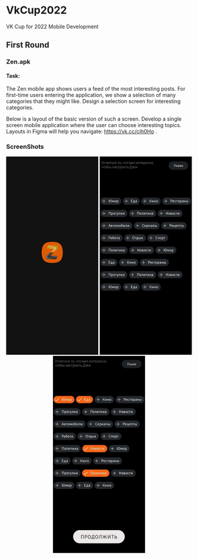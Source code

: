 # VkCup2022
VK Cup for 2022 Mobile Development

## First Round
### Zen.apk
#### Task:
The Zen mobile app shows users a feed of the most interesting posts. For first-time users entering the application, we show a selection of many categories that they might like. Design a selection screen for interesting categories.

Below is a layout of the basic version of such a screen. Develop a single screen mobile application where the user can choose interesting topics. Layouts in Figma will help you navigate: https://vk.cc/cjh0Ho .

### ScreenShots

   <p align="center">
  <img src="./IMG/ZenLogo.jpg" alt="Size Limit CLI" width="250
</p>
   <p align="center">
  <img src="./IMG/ZenStart.jpg" alt="Size Limit CLI" width="250
</p>
   <p align="center">
  <img src="./IMG/ZenChecked.jpg" alt="Size Limit CLI" width="250
</p>
   <p align="center">
  <img src="./IMG/ZenUnchecked.jpg" alt="Size Limit CLI" width="250
</p>


